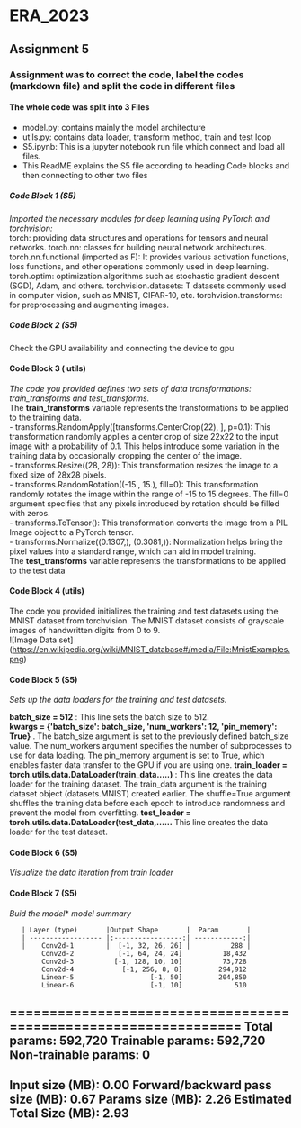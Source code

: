 # ERA_2023
## Assignment 5 
### Assignment was to correct the code, label the codes (markdown file) and split the code in different files 
#### The whole code was split into 3 Files 
- model.py: contains mainly the model architecture 
- utils.py: contains data loader, transform method, train and test loop 
- S5.ipynb: This is a jupyter notebook run file which connect and load all files. 
-  This ReadME explains the S5 file according to heading Code blocks and then connecting to other two files 

##### Code Block 1 (S5)
_Imported the necessary modules for deep learning using PyTorch and torchvision:_    
  torch: providing data structures and operations for tensors and neural networks. 
  torch.nn: classes for building neural network architectures. 
  torch.nn.functional (imported as F):  It provides various activation functions, loss functions, and other operations commonly used in deep learning. 
  torch.optim: optimization algorithms such as stochastic gradient descent (SGD), Adam, and others. 
  torchvision.datasets: T datasets commonly used in computer vision, such as MNIST, CIFAR-10, etc. 
  torchvision.transforms: for preprocessing and augmenting images. 
  
##### Code Block 2 (S5)
   Check the GPU availability and connecting the device to gpu 
 
 #### Code Block 3 ( utils) 
   _The code you provided defines two sets of data transformations: train_transforms and test_transforms._    
   The **train_transforms** variable represents the transformations to be applied to the training data.        
         - transforms.RandomApply([transforms.CenterCrop(22), ], p=0.1): This transformation randomly applies a center crop of size 22x22 to the input image with a probability of
            0.1. This helps introduce some variation in the training data by occasionally cropping the center of the image.  
         - transforms.Resize((28, 28)): This transformation resizes the image to a fixed size of 28x28 pixels.  
         - transforms.RandomRotation((-15., 15.), fill=0): This transformation randomly rotates the image within the range of -15 to 15 degrees. The fill=0 argument specifies that
           any pixels introduced by rotation should be filled with zeros.      
         - transforms.ToTensor(): This transformation converts the image from a PIL Image object to a PyTorch tensor.    
         - transforms.Normalize((0.1307,), (0.3081,)): Normalization helps bring the pixel values into a standard range, which can aid in model training.  
    The **test_transforms** variable represents the transformations to be applied to the test data

#### Code Block 4 (utils)
   The code you provided initializes the training and test datasets using the MNIST dataset from torchvision. The MNIST dataset consists of grayscale images of handwritten digits
   from 0 to 9.  
   ![Image Data set] (https://en.wikipedia.org/wiki/MNIST_database#/media/File:MnistExamples.png)
   
#### Code Block 5 (S5)
   _Sets up the data loaders for the training and test datasets._ 
   
   **batch_size = 512** : This line sets the batch size to 512.  
   **kwargs = {'batch_size': batch_size, 'num_workers': 12, 'pin_memory': True}** . The batch_size argument is set to the previously defined batch_size value. The num_workers argument specifies the number of subprocesses to use for data loading. The pin_memory argument is set to True, which enables faster data transfer to the GPU if you are using one.
   **train_loader = torch.utils.data.DataLoader(train_data.....)** : This line creates the data loader for the training dataset. The train_data argument is the training dataset object (datasets.MNIST) created earlier. The shuffle=True argument shuffles the training data before each epoch to introduce randomness and prevent the model from overfitting. **test_loader = torch.utils.data.DataLoader(test_data,......** This line creates the data loader for the test dataset. 

#### Code Block 6 (S5) 
  _Visualize the data iteration from train loader_ 
  
 #### Code Block 7 (S5) 
 *Buid the model**
_model summary_   
 
 
       | Layer (type)       |Output Shape       |  Param       |
       | ------------------ |:-----------------:| ------------:|
       |    Conv2d-1        |  [-1, 32, 26, 26] |          288 |  
            Conv2d-2           [-1, 64, 24, 24]          18,432
            Conv2d-3          [-1, 128, 10, 10]          73,728
            Conv2d-4            [-1, 256, 8, 8]         294,912
            Linear-5                   [-1, 50]         204,850
            Linear-6                   [-1, 10]             510
================================================================
Total params: 592,720
Trainable params: 592,720
Non-trainable params: 0
----------------------------------------------------------------
Input size (MB): 0.00
Forward/backward pass size (MB): 0.67
Params size (MB): 2.26
Estimated Total Size (MB): 2.93
----------------------------------------------------------------
